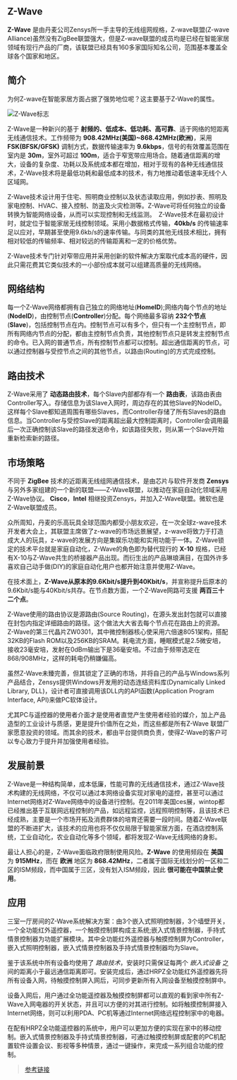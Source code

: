 ## Z-Wave

**Z-Wave** 是由丹麦公司Zensys所一手主导的无线组网规格，Z-wave联盟(Z-wave Alliance)虽然没有ZigBee联盟强大，但是Z-wave联盟的成员均是已经在智能家居领域有现行产品的厂商，该联盟已经具有160多家国际知名公司，范围基本覆盖全球各个国家和地区。

## 简介

为何Z-wave在智能家居方面占据了强势地位呢？这主要基于Z-Wave的属性。

![Z-Wave标志](http://a.hiphotos.baidu.com/baike/c0%3Dbaike72%2C5%2C5%2C72%2C24/sign=1844ba7c720e0cf3b4fa46a96b2f997a/9d82d158ccbf6c81081c3b86bc3eb13533fa40b0.jpg)

Z-Wave是一种新兴的基于 **射频的、低成本、低功耗、高可靠**、适于网络的短距离无线通信技术。工作频带为 **908.42MHz(美国)~868.42MHz(欧洲)**，采用 **FSK(BFSK/GFSK)** 调制方式，数据传输速率为 **9.6kbps**，信号的有效覆盖范围在室内是 **30m**，室外可超过 **100m**，适合于窄宽带应用场合。随着通信距离的增大，设备的复杂度、功耗以及系统成本都在增加，相对于现有的各种无线通信技术，Z-Wave技术将是最低功耗和最低成本的技术，有力地推动着低速率无线个人区域网。

Z-Wave技术设计用于住宅、照明商业控制以及状态读取应用，例如抄表、照明及家电控制、HVAC、接入控制、防盗及火灾检测等。Z-Wave可将任何独立的设备转换为智能网络设备，从而可以实现控制和无线监测。　Z-Wave技术在最初设计时，就定位于智能家居无线控制领域。采用小数据格式传输，**40kb/s** 的传输速率足以应对，早期甚至使用9.6kb/s的速率传输。与同类的其他无线技术相比，拥有相对较低的传输频率、相对较远的传输距离和一定的价格优势。

Z-Wave技术专门针对窄带应用并采用创新的软件解决方案取代成本高的硬件，因此只需花费其它类似技术的一小部份成本就可以组建高质量的无线网络。

## 网络结构

每一个Z-Wave网络都拥有自己独立的网络地址(**HomeID**);网络内每个节点的地址(**NodeID**)，由控制节点(**Controller**)分配。每个网络最多容纳 **232个节点** (**Slave**)，包括控制节点在内。控制节点可以有多个，但只有一个主控制节点，即所有网络内节点的分配，都由主控制节点负责，其他控制节点只是转发主控制节点的命令。已入网的普通节点，所有控制节点都可以控制。超出通信距离的节点，可以通过控制器与受控节点之间的其他节点，以路由(Routing)的方式完成控制。

## 路由技术

Z-Wave采用了 **动态路由技术**，每个Slave内部都存有一个 **路由表**，该路由表由Controller写入。存储信息为该Slave入网时，周边存在的其他Slave的NodeID。这样每个Slave都知道周围有哪些Slaves，而Controller存储了所有Slaves的路由信息。当Controller与受控Slave的距离超出最大控制距离时，Controller会调用最后一次正确控制该Slave的路径发送命令，如该路径失败，则从第一个Slave开始重新检索新的路径。

## 市场策略

不同于 **ZigBee** 技术的近距离无线组网通信技术，是由芯片与软件开发商 **Zensys** 与另外多家组建的一个新的联盟——Z-Wave联盟，以推动在家庭自动化领域采用Z-Wave协议。
**Cisco**，**Intel** 相继投资Zensys，并加入Z-Wave联盟。微软也是Z-Wave联盟成员。

众所周知，丹麦的乐高玩具全球范围内都受小朋友欢迎，在一次全球z-wave技术开发者大会上，其联盟主席做了z-wave的市场远景展望，z-wave将致力于打造成大人的玩具，z-wave的发展方向是集娱乐功能和实用功能于一体。Z-Wave锁定的技术平台就是家庭自动化，Z-Wave的角色即为替代现行的 **X-10** 规格，已经有X-10与Z-Wave共生的桥接器产品出现。而衍生出的产品琳琅满目，在国外许多喜欢自己动手做(DIY)的家庭自动化用户也都开始注意并使用Z-Wave。

在技术面上，**Z-Wave从原本的9.6Kbit/s提升到40Kbit/s**，并宣称提升后原本的9.6Kbit/s能与40Kbit/s共存。在节点数方面，一个Z-Wave网路可支援 **两百三十二个点**。

Z-Wave使用的路由协议是源路由(Source Routing)，在源头发出封包就可以直接在封包内指定详细路由的路径。这个做法大大省去每个节点花在路由上的资源。Z-Wave的第三代晶片ZW0301，其中微控制器核心使采用六倍速8051架构，搭配32KB的Flash ROM以及256KB的SRAM。耗电流方面，睡眠模式是2.5微安培，接收23毫安培，发射在0dBm输出下是36毫安培。不过由于频带选定在868/908MHz，这样的耗电仍稍嫌偏高。

虽然Z-Wave未臻完善，但其锁定了正确的市场，并将自己的产品与Windows系列产品结合，Zensys提供Windows开发用的动态连结资料库(Dynamically Linked Library, DLL)，设计者可直接调用该DLL内的API函数(Application Program Interface, API)来做PC软体设计。

尤其PC与遥控器的使用者介面才是使用者直觉产生使用者经验的媒介，加上产品造型的工业设计与质感，更是提升价值所在之处，而这些都是所有Z-Wave 联盟厂家愿意投资的领域。而其余的技术，都由平台提供商负责，使得Z-Wave的客户可以专心致力于提升并加强使用者经验。

## 发展前景

Z-Wave是一种结构简单，成本低廉，性能可靠的无线通信技术，通过Z-Wave技术构建的无线网络，不仅可以通过本网络设备实现对家电的遥控，甚至可以通过Internet网络对Z-Wave网络中的设备进行控制。在2011年美国ces展，wintop都已经推出基于互联网远程控制的产品，如远程监控，远程照明控制等，且该技术已经成熟，主要是一个市场开拓及消费群体的培育还需要一段时间。随着Z-Wave联盟的不断进扩大，该技术的应用也将不仅仅局限于智能家居方面，在酒店控制系统，工业自动化，农业自动化等多个领域，都将发现Z-Wave无线网络的身影。

最让人担心的是，Z-Wave面临政府限制使用风险。**Z-Wave** 的使用频段在 **美国** 为 **915MHz**，而在 **欧洲** 地区为 **868.42MHz**，二者属于国际无线划分的一区和二区的ISM频段，而中国属于三区，没有划入ISM频段，因此 **很可能在中国禁止使用**。

## 应用

三室一厅房间的Z-Wave系统解决方案：由3个嵌入式照明控制器，3个墙壁开关，一个全功能红外遥控器，一个触摸控制屏构成主系统;嵌入式情景控制器，手持式情景控制器为功能扩展模块。其中全功能红外遥控器与触摸控制屏为Controller，嵌入式照明控制器，嵌入式情景控制器及手持式情景控制器均为Slave。

鉴于该系统中所有设备均使用了 *路由技术*，安装时只需保证每两个 *嵌入式设备* 之间的距离小于最远通信距离即可。安装完成后，通过HRPZ全功能红外遥控器先将所有设备入网，待触摸控制屏入网后，可同步更新所有入网设备至触摸控制屏中。

设备入网后，用户通过全功能遥控器及触摸控制屏都可以直观的看到家中所有Z-Wave入网电器的开关状态，并且可以方便的对其进行控制。如将触摸控制屏接入Internet网络，则可以利用PDA、PC机等通过Internet网络远程控制家中的电器。

在配有HRPZ全功能遥控器的系统中，用户可以更加方便的实现在家中的移动控制。嵌入式情景控制器及手持式情景控制器，可通过触摸控制屏或配套的PC机配置软件设置会议、影视等多种情景，通过一键操作，来完成一系列组合功能的控制。

>[参考链接](http://baike.baidu.com/link?url=CaJ3Eob-zOWAgjwDYDUw7DvLVpyJCYI7mnztmLPQ1bHsEIe1POblToGAUwfp4F9tvgZAO_B1yxTmdMSSqf7zuK)
